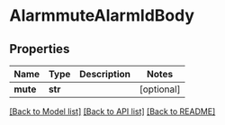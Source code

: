 # AlarmmuteAlarmIdBody

## Properties
Name | Type | Description | Notes
------------ | ------------- | ------------- | -------------
**mute** | **str** |  | [optional] 

[[Back to Model list]](../README.md#documentation-for-models) [[Back to API list]](../README.md#documentation-for-api-endpoints) [[Back to README]](../README.md)

